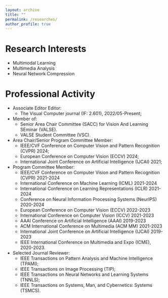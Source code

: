 ```yaml
---
layout: archive
title: ""
permalink: /researches/
author_profile: true
---
```


Research Interests
======
- Multimodal Learning
- Multimedia Analysis
- Neural Network Compression

<!--Awards and Honors
======
- ICME Outstanding Reviewer Award, 2020
- Outstanding PhD Graduate of Sichuan University, 2019.
- First-class Scholarship of Sichuan University for PhD. students, 2018.
- National Scholarship of China, Ministry of Education of China, 2018.
- National Scholarship of China, Ministry of Education of China, 2016.
- First-class Scholarship of Sichuan University for Master students, 2013-2015. -->


Professional Activity
======
- Associate Editor Editor:
    - The Visual Computer journal (IF: 2.601), 2022/05-Present;
- Member of:
    - Senior Area Chair Committee (SACC) for Vision And Learning SEminar (VALSE).
    - VALSE Student Committee (VSC).
- Area Chair/Senior Program Committee Member:
    - IEEE/CVF Conference on Computer Vision and Pattern Recognition (CVPR) 2024;
    - European Conference on Computer Vision (ECCV) 2024;
    - International Joint Conference on Artificial Intelligence (IJCAI) 2021;
- Program Committee Member:
    - IEEE/CVF Conference on Computer Vision and Pattern Recognition (CVPR) 2021-2024
    - International Conference on Machine Learning (ICML) 2021-2024
    - International Conference on Learning Representations (ICLR) 2021-2024
    - Conference on Neural Information Processing Systems (NeurIPS) 2020-2024
    - European Conference on Computer Vision (ECCV) 2022-2023
    - International Conference on Computer Vision (ICCV) 2021-2023
    - AAAI Conference on Artificial Intelligence (AAAI) 2019-2023
    - ACM International Conference on Multimedia (ACM MM) 2021-2023
    - International Joint Conference on Artificial Intelligence (IJCAI) 2019-2023
    - IEEE International Conference on Multimedia and Expo (ICME), 2020-2023.
- Selected Journal Reviewer:
    - IEEE Transactions on Pattern Analysis and Machine Intelligence (TPAMI);
    - IEEE Transactions on Image Processing (TIP);
    - IEEE Transactions on Neural Networks and Learning Systems (TNNLS);
    - IEEE Transactions on Systems, Man, and Cybernetics: Systems (TSMCS).
